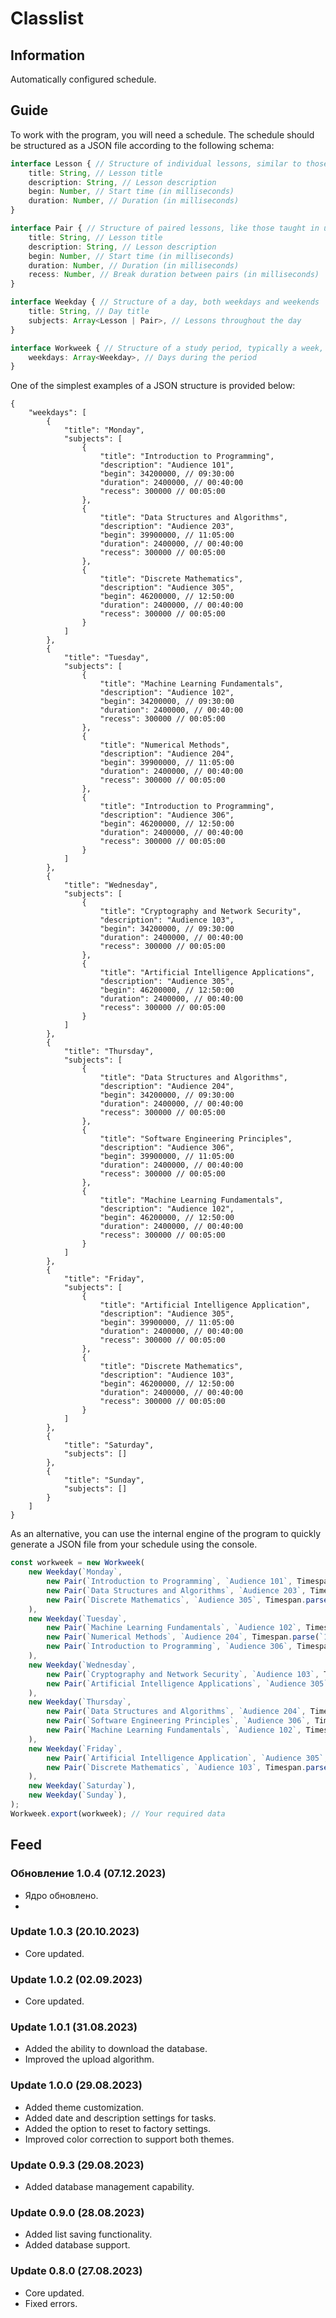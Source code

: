 # Classlist

## Information
Automatically configured schedule.

## Guide
To work with the program, you will need a schedule. The schedule should be structured as a JSON file according to the following schema:
```ts
interface Lesson { // Structure of individual lessons, similar to those taught in school
	title: String, // Lesson title
	description: String, // Lesson description
	begin: Number, // Start time (in milliseconds)
	duration: Number, // Duration (in milliseconds)
}

interface Pair { // Structure of paired lessons, like those taught in university
	title: String, // Lesson title
	description: String, // Lesson description
	begin: Number, // Start time (in milliseconds)
	duration: Number, // Duration (in milliseconds)
	recess: Number, // Break duration between pairs (in milliseconds)
}

interface Weekday { // Structure of a day, both weekdays and weekends
	title: String, // Day title
	subjects: Array<Lesson | Pair>, // Lessons throughout the day
}

interface Workweek { // Structure of a study period, typically a week, but can differ
	weekdays: Array<Weekday>, // Days during the period
}
```
One of the simplest examples of a JSON structure is provided below:
```jsonc
{
	"weekdays": [
		{
			"title": "Monday",
			"subjects": [
				{
					"title": "Introduction to Programming",
					"description": "Audience 101",
					"begin": 34200000, // 09:30:00
					"duration": 2400000, // 00:40:00
					"recess": 300000 // 00:05:00
				},
				{
					"title": "Data Structures and Algorithms",
					"description": "Audience 203",
					"begin": 39900000, // 11:05:00
					"duration": 2400000, // 00:40:00
					"recess": 300000 // 00:05:00
				},
				{
					"title": "Discrete Mathematics",
					"description": "Audience 305",
					"begin": 46200000, // 12:50:00
					"duration": 2400000, // 00:40:00
					"recess": 300000 // 00:05:00
				}
			]
		},
		{
			"title": "Tuesday",
			"subjects": [
				{
					"title": "Machine Learning Fundamentals",
					"description": "Audience 102",
					"begin": 34200000, // 09:30:00
					"duration": 2400000, // 00:40:00
					"recess": 300000 // 00:05:00
				},
				{
					"title": "Numerical Methods",
					"description": "Audience 204",
					"begin": 39900000, // 11:05:00
					"duration": 2400000, // 00:40:00
					"recess": 300000 // 00:05:00
				},
				{
					"title": "Introduction to Programming",
					"description": "Audience 306",
					"begin": 46200000, // 12:50:00
					"duration": 2400000, // 00:40:00
					"recess": 300000 // 00:05:00
				}
			]
		},
		{
			"title": "Wednesday",
			"subjects": [
				{
					"title": "Cryptography and Network Security",
					"description": "Audience 103",
					"begin": 34200000, // 09:30:00
					"duration": 2400000, // 00:40:00
					"recess": 300000 // 00:05:00
				},
				{
					"title": "Artificial Intelligence Applications",
					"description": "Audience 305",
					"begin": 46200000, // 12:50:00
					"duration": 2400000, // 00:40:00
					"recess": 300000 // 00:05:00
				}
			]
		},
		{
			"title": "Thursday",
			"subjects": [
				{
					"title": "Data Structures and Algorithms",
					"description": "Audience 204",
					"begin": 34200000, // 09:30:00
					"duration": 2400000, // 00:40:00
					"recess": 300000 // 00:05:00
				},
				{
					"title": "Software Engineering Principles",
					"description": "Audience 306",
					"begin": 39900000, // 11:05:00
					"duration": 2400000, // 00:40:00
					"recess": 300000 // 00:05:00
				},
				{
					"title": "Machine Learning Fundamentals",
					"description": "Audience 102",
					"begin": 46200000, // 12:50:00
					"duration": 2400000, // 00:40:00
					"recess": 300000 // 00:05:00
				}
			]
		},
		{
			"title": "Friday",
			"subjects": [
				{
					"title": "Artificial Intelligence Application",
					"description": "Audience 305",
					"begin": 39900000, // 11:05:00
					"duration": 2400000, // 00:40:00
					"recess": 300000 // 00:05:00
				},
				{
					"title": "Discrete Mathematics",
					"description": "Audience 103",
					"begin": 46200000, // 12:50:00
					"duration": 2400000, // 00:40:00
					"recess": 300000 // 00:05:00
				}
			]
		},
		{
			"title": "Saturday",
			"subjects": []
		},
		{
			"title": "Sunday",
			"subjects": []
		}
	]
}
```
As an alternative, you can use the internal engine of the program to quickly generate a JSON file from your schedule using the console.
```js
const workweek = new Workweek(
	new Weekday(`Monday`,
		new Pair(`Introduction to Programming`, `Audience 101`, Timespan.parse(`09:30:00`).duration, Timespan.parse(`00:40:00`).duration, Timespan.parse(`00:05:00`).duration),
		new Pair(`Data Structures and Algorithms`, `Audience 203`, Timespan.parse(`11:05:00`).duration, Timespan.parse(`00:40:00`).duration, Timespan.parse(`00:05:00`).duration),
		new Pair(`Discrete Mathematics`, `Audience 305`, Timespan.parse(`12:50:00`).duration, Timespan.parse(`00:40:00`).duration, Timespan.parse(`00:05:00`).duration),
	),
	new Weekday(`Tuesday`,
		new Pair(`Machine Learning Fundamentals`, `Audience 102`, Timespan.parse(`09:30:00`).duration, Timespan.parse(`00:40:00`).duration, Timespan.parse(`00:05:00`).duration),
		new Pair(`Numerical Methods`, `Audience 204`, Timespan.parse(`11:05:00`).duration, Timespan.parse(`00:40:00`).duration, Timespan.parse(`00:05:00`).duration),
		new Pair(`Introduction to Programming`, `Audience 306`, Timespan.parse(`12:50:00`).duration, Timespan.parse(`00:40:00`).duration, Timespan.parse(`00:05:00`).duration),
	),
	new Weekday(`Wednesday`,
		new Pair(`Cryptography and Network Security`, `Audience 103`, Timespan.parse(`09:30:00`).duration, Timespan.parse(`00:40:00`).duration, Timespan.parse(`00:05:00`).duration),
		new Pair(`Artificial Intelligence Applications`, `Audience 305`, Timespan.parse(`12:50:00`).duration, Timespan.parse(`00:40:00`).duration, Timespan.parse(`00:05:00`).duration),
	),
	new Weekday(`Thursday`,
		new Pair(`Data Structures and Algorithms`, `Audience 204`, Timespan.parse(`09:30:00`).duration, Timespan.parse(`00:40:00`).duration, Timespan.parse(`00:05:00`).duration),
		new Pair(`Software Engineering Principles`, `Audience 306`, Timespan.parse(`11:05:00`).duration, Timespan.parse(`00:40:00`).duration, Timespan.parse(`00:05:00`).duration),
		new Pair(`Machine Learning Fundamentals`, `Audience 102`, Timespan.parse(`12:50:00`).duration, Timespan.parse(`00:40:00`).duration, Timespan.parse(`00:05:00`).duration),
	),
	new Weekday(`Friday`,
		new Pair(`Artificial Intelligence Application`, `Audience 305`, Timespan.parse(`11:05:00`).duration, Timespan.parse(`00:40:00`).duration, Timespan.parse(`00:05:00`).duration),
		new Pair(`Discrete Mathematics`, `Audience 103`, Timespan.parse(`12:50:00`).duration, Timespan.parse(`00:40:00`).duration, Timespan.parse(`00:05:00`).duration),
	),
	new Weekday(`Saturday`),
	new Weekday(`Sunday`),
);
Workweek.export(workweek); // Your required data
```

## Feed
### Обновление 1.0.4 (07.12.2023)
- Ядро обновлено.
- 

### Update 1.0.3 (20.10.2023)
- Core updated.

### Update 1.0.2 (02.09.2023)
- Core updated.

### Update 1.0.1 (31.08.2023)
- Added the ability to download the database.
- Improved the upload algorithm.

### Update 1.0.0 (29.08.2023)
- Added theme customization.
- Added date and description settings for tasks.
- Added the option to reset to factory settings.
- Improved color correction to support both themes.

### Update 0.9.3 (29.08.2023)
- Added database management capability.

### Update 0.9.0 (28.08.2023)
- Added list saving functionality.
- Added database support.

### Update 0.8.0 (27.08.2023)
- Core updated.
- Fixed errors.
